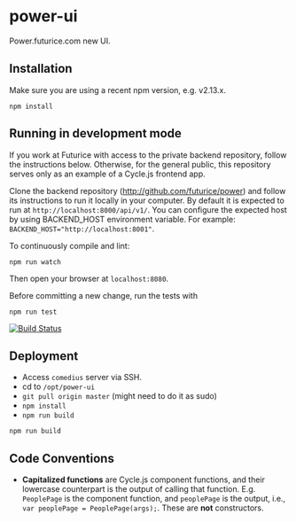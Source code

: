 # power-ui

Power.futurice.com new UI.

## Installation

Make sure you are using a recent npm version, e.g. v2.13.x.

```
npm install
```

## Running in development mode

If you work at Futurice with access to the private backend repository, follow the instructions below. Otherwise, for the general public, this repository serves only as an example of a Cycle.js frontend app.

Clone the backend repository (http://github.com/futurice/power) and follow its instructions to run it locally in your computer. By default it is expected to run at `http://localhost:8000/api/v1/`. You can configure the expected host by using BACKEND_HOST environment variable. For example: `BACKEND_HOST="http://localhost:8001"`.

To continuously compile and lint:
```
npm run watch
```

Then open your browser at `localhost:8080`.

Before committing a new change, run the tests with
```
npm run test
```

[![Build Status](https://travis-ci.org/futurice/power-ui.svg?branch=master)](https://travis-ci.org/futurice/power-ui)

## Deployment

- Access `comedius` server via SSH.
- cd to `/opt/power-ui`
- `git pull origin master` (might need to do it as sudo)
- `npm install`
- `npm run build`

```
npm run build
```

## Code Conventions

- **Capitalized functions** are Cycle.js component functions, and their lowercase counterpart is the output of calling that function. E.g. `PeoplePage` is the component function, and `peoplePage` is the output, i.e., `var peoplePage = PeoplePage(args);`. These are **not** constructors.
